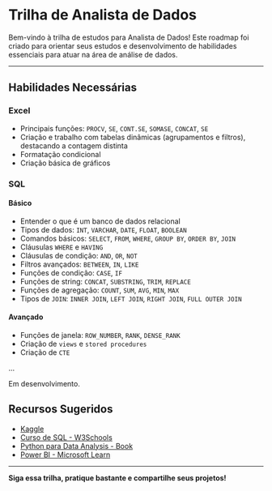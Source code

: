 # Trilha de Analista de Dados

Bem-vindo à trilha de estudos para Analista de Dados! Este roadmap foi criado para orientar seus estudos e desenvolvimento de habilidades essenciais para atuar na área de análise de dados.

---

## Habilidades Necessárias

### Excel
- Principais funções: `PROCV`, `SE`, `CONT.SE`, `SOMASE`, `CONCAT`, `SE`
- Criação e trabalho com tabelas dinâmicas (agrupamentos e filtros), destacando a contagem distinta
- Formatação condicional
- Criação básica de gráficos

### SQL

#### Básico
- Entender o que é um banco de dados relacional
- Tipos de dados: `INT`, `VARCHAR`, `DATE`, `FLOAT`, `BOOLEAN`
- Comandos básicos: `SELECT`, `FROM`, `WHERE`, `GROUP BY`, `ORDER BY`, `JOIN`
- Cláusulas `WHERE` e `HAVING`
- Cláusulas de condição: `AND`, `OR`, `NOT`
- Filtros avançados: `BETWEEN`, `IN`, `LIKE`
- Funções de condição: `CASE`, `IF`
- Funções de string: `CONCAT`, `SUBSTRING`, `TRIM`, `REPLACE`
- Funções de agregação: `COUNT`, `SUM`, `AVG`, `MIN`, `MAX`
- Tipos de `JOIN`: `INNER JOIN`, `LEFT JOIN`, `RIGHT JOIN`, `FULL OUTER JOIN`

#### Avançado
- Funções de janela: `ROW_NUMBER`, `RANK`, `DENSE_RANK`
- Criação de `views` e `stored procedures`
- Criação de `CTE`

...

Em desenvolvimento.

## Recursos Sugeridos

- [Kaggle](https://www.kaggle.com/)
- [Curso de SQL - W3Schools](https://www.w3schools.com/sql/)
- [Python para Data Analysis - Book](https://wesmckinney.com/book/)
- [Power BI - Microsoft Learn](https://learn.microsoft.com/pt-br/power-bi/)

---

**Siga essa trilha, pratique bastante e compartilhe seus projetos!**